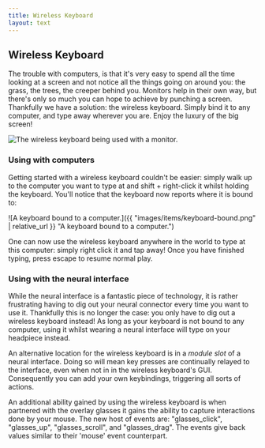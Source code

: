 ```yaml
---
title: Wireless Keyboard
layout: text
---
```


## Wireless Keyboard
<div class="module-header">
	<div class="module-data">
		<p>
			The trouble with computers, is that it's very easy to spend all the time looking at a screen and not notice
			all the things going on around you: the grass, the trees, the creeper behind you. Monitors help in their own
			way, but there's only so much you can hope to achieve by punching a screen. Thankfully we have a solution:
			the wireless keyboard. Simply bind it to any computer, and type away wherever you are. Enjoy the luxury of the big
			screen!
		</p>
	</div>
	<div class="module-image">
		<img src="{{ "images/items/keyboard.png" | relative_url }}" alt="The wireless keyboard being used with a monitor." title="The wireless keyboard being used with a monitor."  />
	</div>
</div>

### Using with computers
Getting started with a wireless keyboard couldn't be easier: simply walk up to the computer you want to type at and shift +
right-click it whilst holding the keyboard. You'll notice that the keyboard now reports where it is bound to:

![A keyboard bound to a computer.]({{ "images/items/keyboard-bound.png" | relative_url }} "A keyboard bound to a computer.")

One can now use the wireless keyboard anywhere in the world to type at this computer: simply right click it and tap away! Once
you have finished typing, press escape to resume normal play.

### Using with the neural interface
While the neural interface is a fantastic piece of technology, it is rather frustrating having to dig out your neural
connector every time you want to use it. Thankfully this is no longer the case: you only have to dig out a wireless keyboard
instead! As long as your keyboard is not bound to any computer, using it whilst wearing a neural interface will type on
your headpiece instead. 

An alternative location for the wireless keyboard is in a _module slot_ of a neural interface. Doing so will mean key presses are
continually relayed to the interface, even when not in in the wireless keyboard's GUI. Consequently you can add your own keybindings,
triggering all sorts of actions.

An additional ability gained by using the wireless keyboard is when partnered with the overlay glasses it gains the ability to capture interactions done by your mouse. The new host of events are: "glasses_click", "glasses_up", "glasses_scroll", and "glasses_drag". The events give back values similar to their 'mouse' event counterpart.
